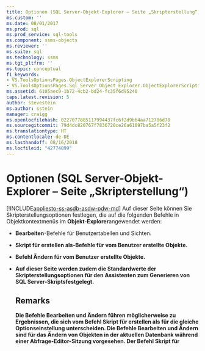 ```yaml
---
title: Optionen (SQL Server-Objekt-Explorer – Seite „Skripterstellung“) | Microsoft-Dokumentation
ms.custom: ''
ms.date: 08/01/2017
ms.prod: sql
ms.prod_service: sql-tools
ms.component: ssms-objects
ms.reviewer: ''
ms.suite: sql
ms.technology: ssms
ms.tgt_pltfrm: ''
ms.topic: conceptual
f1_keywords:
- VS.ToolsOptionsPages.ObjectExplorerScripting
- VS.ToolsOptionsPages.Sql_Server_Object_Explorer.ObjectExplorerScripting
ms.assetid: 6105aec9-1b72-4cb2-bd24-fc35f6d95240
caps.latest.revision: 5
author: stevestein
ms.author: sstein
manager: craigg
ms.openlocfilehash: 0227077885117994437fc6f2d9bb4aa712706d70
ms.sourcegitcommit: 79d4dc820767f7836720ce26a61097ba5a5f23f2
ms.translationtype: HT
ms.contentlocale: de-DE
ms.lasthandoff: 08/16/2018
ms.locfileid: "42774899"
---
```

# <a name="options-sql-server-object-explorer---scripting-page"></a>Optionen (SQL Server-Objekt-Explorer – Seite „Skripterstellung“)
[!INCLUDE[appliesto-ss-asdb-asdw-pdw-md](../../includes/appliesto-ss-asdb-asdw-pdw-md.md)]
Auf dieser Seite können Sie Skripterstellungsoptionen festlegen, die auf die folgenden Befehle in Objektkontextmenüs im **Objekt-Explorer**angewendet werden:  
  
-   **Bearbeiten**-Befehle für Benutzertabellen und Sichten.  
  
-   **Skript für <object> erstellen als**-Befehle für vom Benutzer erstellte Objekte.  
  
-   Befehl **Ändern** für vom Benutzer erstellte Objekte.  
  
-   Auf dieser Seite werden zudem die Standardwerte der Skripterstellungsoptionen für den **Assistenten zum Generieren von SQL Server-Skripts**festgelegt.  
  
## <a name="remarks"></a>Remarks  
Die Befehle **Bearbeiten** und **Ändern** führen möglicherweise zu Ergebnissen, die sich vom Befehl **Skript für <object> erstellen als** für die gleiche Optionseinstellung unterscheiden. Die Befehle **Bearbeiten** und **Ändern** sind für das Ändern von Objekten in der aktuellen Datenbank während einer Abfrage-Editor-Sitzung vorgesehen. Der Befehl **Skript für <object> erstellen als** ist zum Generieren eines Skripts vorgesehen, sodass es später zum Erstellen von Objekten verwendet werden kann.  
  
## <a name="options"></a>Tastatur  
Geben Sie Skriptoptionen an, indem Sie eine Auswahl aus den verfügbaren Einstellungen in der Liste rechts neben den einzelnen Optionen treffen.  
  
### <a name="general-scripting-options"></a>Allgemeine Skripterstellungsoptionen  
**Einzelne Anweisungen begrenzen**  
Trennt die einzelnen [!INCLUDE[tsql](../../includes/tsql-md.md)] -Anweisungen mithilfe eines Batchtrennzeichens voneinander ab. Wenn Sie das Standardbatchtrennzeichen für **Abfrage-Editor**ändern möchten, wählen Sie **Extras**/**Optionen**/**Abfrageausführung**/**SQL Server**/**Allgemein**/**Batchtrennzeichen**aus. Der Standardwert lautet False. Weitere Informationen finden Sie unter [GO (Transact-SQL)](https://msdn.microsoft.com/b2ca6791-3a07-4209-ba8e-2248a92dd738).  
  
**Beschreibende Header einschließen**  
Fügt dem Skript beschreibende Kommentare hinzu, indem das Skript in Abschnitte für die einzelnen Objekte aufgeteilt wird. Der Standardwert lautet "True". Weitere Informationen finden Sie unter [/*...*/ (Kommentar) (Transact-SQL)](https://msdn.microsoft.com/4d9ab1b2-4bbb-4c16-beb1-cafc1af7417c).  
  
**Einschließen der Aktivierung von Vardecimal-Komprimierung**  
Schließt die vardecimal-Speicheroptionen ein. Der Standardwert lautet False. Weitere Informationen finden Sie unter [sp_db_vardecimal_storage_format (Transact-SQL)](https://msdn.microsoft.com/9920b2f7-b802-4003-913c-978c17ae4542).  
  
**Skript für Änderungsnachverfolgung erstellen**  
Schließt Nachverfolgungsinformationen für Änderungen im Skript ein.  
  
**Skripterstellung für Volltextkataloge**  
Schließt ein Skript für Volltextkataloge ein. Der Standardwert lautet False. Weitere Informationen finden Sie unter [CREATE FULLTEXT CATALOG (Transact-SQL)](https://msdn.microsoft.com/d7a8bd93-e2d7-4a40-82ef-39069e65523b).  
  
**Skripterstellung für USE <database>**  
Fügt die USE DATABASE-Anweisung dem Skript hinzu, mit dem Datenbankobjekte im Kontext der aktuellen **Objekt-Explorer** -Datenbank erstellt werden. Wenn das Skript für die Verwendung in einer anderen Datenbank vorgesehen ist, wählen Sie False aus, um dies auszulassen. Der Standardwert lautet "True". Weitere Informationen finden Sie unter [USE (Transact-SQL)](https://msdn.microsoft.com/c05acac8-c063-4770-8e36-d7f71d500b10).  
  
### <a name="object-scripting-options"></a>Skripterstellungsoptionen für Objekte  

**Vorhandensein von Objekten überprüfen** Überprüfen Sie vor dem Löschen oder Ändern, ob ein Objekt mit dem angegebenen Namen vorhanden ist, bzw. vor dem Erstellen, ob noch kein Objekt mit dem angegebenen Namen vorhanden ist. Weitere Informationen finden Sie unter [IF... ELSE (Transact-SQL)](https://msdn.microsoft.com/676c881f-dee1-417a-bc51-55da62398e81) und [EXISTS (Transact-SQL)](https://msdn.microsoft.com/b6510a65-ac38-4296-a3d5-640db0c27631).

**Skript für abhängige Objekte generieren**  
Generiert ein Skript für zusätzliche Objekte, die erforderlich sind, wenn das Skript für das ausgewählte Objekt ausgeführt wird. Der Standardwert lautet False.  
  
**Schema für Objektnamen qualifizieren**  
Qualifiziert Objektnamen mit dem Objektschema. Der Standardwert lautet False. Weitere Informationen finden Sie unter [Erstellen eines Datenbankschemas](../../relational-databases/security/authentication-access/create-a-database-schema.md).  

**Optionen für die Skriptdatenkomprimierung** Schließt Datenkomprimierungsoptionen in das Skript ein. Der Standardwert lautet False.

**Skripterstellung für erweiterte Eigenschaften**  
Enthält erweiterte Eigenschaften im Skript, wenn das Objekt über erweiterte Eigenschaften verfügt. Der Standardwert lautet False. Weitere Informationen finden Sie unter [sp_addextendedproperty (Transact-SQL)](https://msdn.microsoft.com/565483ea-875b-4133-b327-d0006d2d7b4c).  
  
**Skriptbesitzer**  
Schließt den Besitzer im generierten Skript ein. Der Standardwert lautet False.  
  
**Skripterstellung für Berechtigungen**  
Schließt Berechtigungen für Datenbankobjekte im Skript ein. Der Standardwert lautet "True". Weitere Informationen finden Sie unter [Berechtigungen](../../relational-databases/security/permissions-database-engine.md).  
  
### <a name="tableview-options"></a>Tabellen-/Sichtoptionen  
Die folgenden Optionen gelten nur für Skripts für Tabellen oder Sichten.  
  
**Benutzerdefinierte Datentypen in Basistypen konvertieren**  
Konvertiert benutzerdefinierte Datentypen in die Basistypen, aus denen sie erstellt wurden. Verwenden Sie True, wenn die benutzerdefinierten Datentypen der Quelldatenbank nicht in der Datenbank vorhanden sind, in der das Skript ausgeführt wird. Verwenden Sie False, um die benutzerdefinierten Datentypen beizubehalten. Der Standardwert lautet False. Weitere Informationen finden Sie unter [CREATE TYPE (Transact-SQL)](https://msdn.microsoft.com/2202236b-e09f-40a1-bbc7-b8cff7488905).  
  
**SET ANSI PADDING-Befehle generieren**  
Fügt die SET ANSI_PADDING-Anweisung vor und hinter jeder CREATE TABLE-Anweisung hinzu. Der Standardwert lautet "True". Weitere Informationen finden Sie unter [SET ANSI_PADDING (Transact-SQL)](https://msdn.microsoft.com/92bd29a3-9beb-410e-b7e0-7bc1dc1ae6d0).  
  
**Sortierung einschließen**  
Schließt eine Sortierung in die Spaltendefinition ein. Der Standardwert lautet "True". Weitere Informationen finden Sie unter [Collation and Unicode Support](../../relational-databases/collations/collation-and-unicode-support.md).  
  
**IDENTITY-Eigenschaft einschließen**  
Schließt Definitionen für den IDENTITY-Ausgangswert und das IDENTITY-Inkrement ein. Der Standardwert lautet "True". Weitere Informationen finden Sie unter [IDENTITY (Eigenschaft) (Transact-SQL)](https://msdn.microsoft.com/8429134f-c821-4033-a07c-f782a48d501c).  
  
**Schema für Fremdschlüsselverweise qualifizieren**  
Fügt Tabellenverweisen für FOREIGN KEY-Einschränkungen den Schemanamen hinzu. Der Standardwert lautet "True".  
  
**Skripterstellung für gebundene Standardwerte und Regeln**  
Schließt die Aufrufe für die bindenden gespeicherten Prozeduren **sp_bindefault** und **sp_bindrule** ein. Der Standardwert lautet "True". Weitere Informationen finden Sie unter [sp_bindefault (Transact-SQL)](https://msdn.microsoft.com/3da70c10-68d0-4c16-94a5-9e84c4a520f6) und [sp_bindrule (Transact-SQL)](https://msdn.microsoft.com/2606073e-c52f-498d-a923-5026b9d97e67).  
  
**Skripterstellung für CHECK-Einschränkungen**  
Fügt dem Skript [CHECK-Einschränkungen](../../relational-databases/tables/unique-constraints-and-check-constraints.md) hinzu. Der Standardwert lautet "True".  
  
**Skripterstellung für Standard**  
Schließt Spaltenstandardwerte in das Skript ein. Der Standardwert lautet False. Weitere Informationen finden Sie unter [CREATE DEFAULT (Transact-SQL&amp;)](https://msdn.microsoft.com/08475db4-7d90-486a-814c-01a99d783d41).  
  
**Skripterstellung für Dateigruppen**  
Gibt die Dateigruppe in der ON -Klausel für Tabellendefinitionen an. Der Standardwert lautet False. Weitere Informationen finden Sie unter [CREATE TABLE (Transact-SQL&amp;)](https://msdn.microsoft.com/1e068443-b9ea-486a-804f-ce7b6e048e8b).  
  
**Skripterstellung für Fremdschlüssel**  
Schließt [FOREIGN KEY-Einschränkungen](../../relational-databases/tables/primary-and-foreign-key-constraints.md) in das Skript ein. Der Standardwert lautet False.  
  
**Skripterstellung für Volltextindizes**  
Schließt Volltextindizes in das Skript ein. Der Standardwert lautet False. Weitere Informationen finden Sie unter [CREATE FULLTEXT INDEX (Transact-SQL)](https://msdn.microsoft.com/8b80390f-5f8b-4e66-9bcc-cabd653c19fd).  
  
**Skripterstellung für Indizes**  
Schließt gruppierte Indizes, nicht gruppierte Indizes und XML-Indizes in das Skript ein. Der Standardwert lautet "True". Weitere Informationen finden Sie unter [CREATE INDEX (Transact-SQL)](https://msdn.microsoft.com/d2297805-412b-47b5-aeeb-53388349a5b9).  
  
**Skripterstellung für Partitionsschemas**  
Schließt Tabellenpartitionierungsschemas in das Skript ein. Der Standardwert lautet False. Weitere Informationen finden Sie unter [CREATE PARTITION SCHEME (Transact-SQL)](https://msdn.microsoft.com/5b21c53a-b4f4-4988-89a2-801f512126e4).  
  
**Skripterstellung für Primärschlüssel**  
Schließt [PRIMARY KEY- und FOREIGN KEY-Einschränkungen](../../relational-databases/tables/primary-and-foreign-key-constraints.md) in das Skript ein. Der Standardwert lautet "True".  
  
**Skripterstellung für Statistiken**  
Schließt benutzerdefinierte Statistiken in das Skript ein. Der Standardwert lautet False. Weitere Informationen finden Sie unter [CREATE STATISTICS (Transact-SQL)](https://msdn.microsoft.com/b23e2f6b-076c-4e6d-9281-764bdb616ad2).  
  
**Skripterstellung für Trigger**  
Schließt Trigger in das Skript ein. Der Standardwert lautet False. Weitere Informationen finden Sie unter [CREATE TRIGGER (Transact-SQL)](https://msdn.microsoft.com/edeced03-decd-44c3-8c74-2c02f801d3e7).  
  
**Skripterstellung für eindeutige Schlüssel**  
Schließt [UNIQUE-Einschränkungen und CHECK-Einschränkungen](../../relational-databases/tables/unique-constraints-and-check-constraints.md) in das Skript ein. Der Standardwert lautet False.  
  
**Skripterstellung für Sichtspalten**  
Deklariert Sichtspalten in Sichtheadern. Der Standardwert lautet False. Weitere Informationen finden Sie unter [CREATE VIEW (Transact-SQL)](https://msdn.microsoft.com/aecc2f73-2ab5-4db9-b1e6-2f9e3c601fb9).  
  
**Include dri system names (Einschließen von DRI-Systemnamen)**  
Schließt vom System generierte Einschränkungsnamen ein, damit die deklarative referenzielle Integrität erzwungen wird. Der Standardwert lautet False. Weitere Informationen finden Sie unter [REFERENTIAL_CONSTRAINTS (Transact-SQL)](https://msdn.microsoft.com/5d358f18-0a85-4b55-af4b-98d5f4cd1020).  
  
### <a name="version-options"></a>Versionsoptionen


  **Skripteinstellungen mit Quelle abgleichen** Falls aktiviert, werden die generierte Zielversion, Engine-Edition und der generierte Engine-Typ des Skripts auf die Werte des Servers festgelegt, auf dem das Skript für das Objekt erstellt wird. Dadurch werden die anderen Versionsoptionen deaktiviert (und ignoriert). 

**Skript für das Datenbankmodul** Generierte Skripts werden auf die angegebene [Engine Edition (Modul-Edition)](https://msdn.microsoft.com/library/microsoft.sqlserver.management.smo.edition.aspx) ausgerichtet.

**Skript für den Datenbankmodultyp** Generierte Skripts werden auf den angegebenen [Database Engine Type (Datenbankmodultyp)](https://msdn.microsoft.com/library/microsoft.sqlserver.management.common.databaseenginetype.aspx) ausgerichtet.

**Skripterstellung für Serverversion**  
Generierte Skripts werden auf die angegebene Version von [!INCLUDE[ssNoVersion](../../includes/ssnoversion-md.md)] ausgerichtet. Funktionen, die in [!INCLUDE[ssCurrent](../../includes/sscurrent-md.md)] neu sind, können für eine Skripterstellung für frühere Versionen nicht verwendet werden. Einige für [!INCLUDE[ssCurrent](../../includes/sscurrent-md.md)] erstellte Skripts können weder auf Servern, auf denen eine frühere Version von [!INCLUDE[ssNoVersion](../../includes/ssnoversion-md.md)]ausgeführt wird, noch in einer Datenbank mit einer früheren [Einstellung des Datenbankkompatibilitätsgrades](../../t-sql/statements/alter-database-transact-sql-compatibility-level.md)ausgeführt werden.  

## <a name="see-also"></a>Siehe auch  
[Erstellen von Skripts (SQL Server Management Studio)](https://msdn.microsoft.com/9711c617-3c68-4e5a-aea3-befc64d51524)  
  
